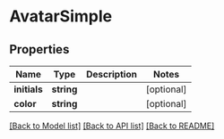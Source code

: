 # AvatarSimple

## Properties

 Name         | Type       | Description | Notes      
--------------|------------|-------------|------------
 **initials** | **string** |             | [optional] 
 **color**    | **string** |             | [optional] 

[[Back to Model list]](../README.md#documentation-for-models) [[Back to API list]](../README.md#documentation-for-api-endpoints) [[Back to README]](../README.md)


